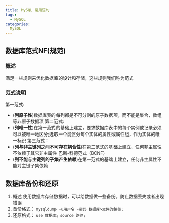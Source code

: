 ```yaml
---
title: MySQL 常用语句
tags:
  - MySQL
categories:
  MySQL
---
```





## 数据库范式NF(规范)
### 概述
  满足一些规则来优化数据库的设计和存储，这些规则我们称为范式

### 范式说明
第一范式:
  - (**列原子性**)数据库表的每列都是不可分割的原子数据项，而不能是集合，数组等非原子数据项
第二范式:
  - (**列唯一性**)在第一范式的基础上建立，要求数据库表中的每个实例或记录必须可以被唯一地区分;选取一个能区分每个实体的属性或属性组，作为实体的唯一标识
第三范式：
  - (**列与非主键列之间不可存在耦合性**)在第二范式的基础上建立，任何非主属性不依赖于其它非主属性
巴斯-科德范式（BCNF）
  - (**列不能与主键列的子集产生依赖**)在第一范式的基础上建立，任何非主属性不能对主键子集依赖
  
## 数据库备份和还原
  1. 概述
    使用数据库存储数据时，可以给数据做一些备份，防止数据丢失或者出现错误
  2. 备份格式：
    `mysqldump -u用户名 -密码 数据库>文件的路径;`
  3. 还原格式：
    `use 数据库;`
    `source 路径;`
